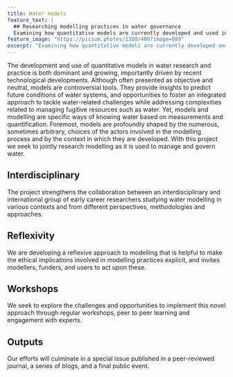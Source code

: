 ```yaml
---
title: Water models 
feature_text: |
  ## Researching modelling practices in water governance
  Examining how quantitative models are currently developed and used in water governance and management. 
feature_image: "https://picsum.photos/1300/400?image=989"
excerpt: "Examining how quantitative models are currently developed and used in water governance and management. "
---
```


The development and use of quantitative models in water research and practice is both dominant and growing, importantly driven by recent technological developments. Although often presented as objective and neutral, models are controversial tools. They provide insights to predict future conditions of water systems, and opportunities to foster an integrated approach to tackle water-related challenges while addressing complexities related to managing fugitive resources such as water. Yet, models and modelling are specific ways of knowing water based on measurements and quantification. Foremost, models are profoundly shaped by the numerous, sometimes arbitrary, choices of the actors involved in the modelling process and by the context in which they are developed. With this project we seek to jointly research modelling as it is used to manage and govern water.

## Interdisciplinary

The project strengthens the collaboration between an interdisciplinary and international group of early career researchers studying water modelling in various contexts and from different perspectives, methodologies and approaches.

## Reflexivity

We are developing a reflexive approach to modelling that is helpful to make the ethical implications involved in modelling practices explicit, and invites modellers, funders, and users to act upon these. 

## Workshops

We seek to explore the challenges and opportunities to implement this novel approach through regular workshops, peer to peer learning and engagement with experts.

## Outputs

Our efforts will culminate in a special issue published in a peer-reviewed journal, a series of blogs, and a final public event.  
